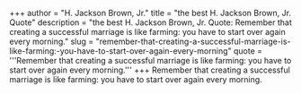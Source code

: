 +++
author = "H. Jackson Brown, Jr."
title = "the best H. Jackson Brown, Jr. Quote"
description = "the best H. Jackson Brown, Jr. Quote: Remember that creating a successful marriage is like farming: you have to start over again every morning."
slug = "remember-that-creating-a-successful-marriage-is-like-farming:-you-have-to-start-over-again-every-morning"
quote = '''Remember that creating a successful marriage is like farming: you have to start over again every morning.'''
+++
Remember that creating a successful marriage is like farming: you have to start over again every morning.
